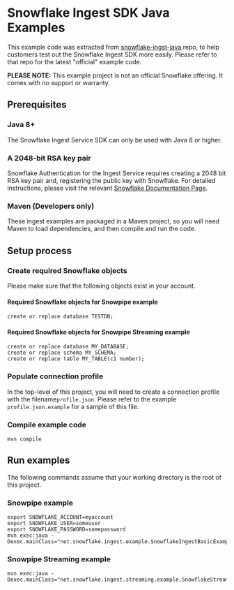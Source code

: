 # Snowflake Ingest SDK Java Examples
This example code was extracted from [snowflake-ingst-java
](https://github.com/snowflakedb/snowflake-ingest-java) repo, to help customers test out the Snowflake Ingest SDK more easily. Please refer to that repo for the latest "official" example code.   

**PLEASE NOTE:** This example project is not an official Snowflake offering. It comes with no support or warranty.



## Prerequisites

### Java 8+

The Snowflake Ingest Service SDK can only be used with Java 8 or higher.

### A 2048-bit RSA key pair

Snowflake Authentication for the Ingest Service requires creating a 2048
bit RSA key pair and, registering the public key with Snowflake. For
detailed instructions, please visit the relevant [Snowflake
Documentation Page](https://docs.snowflake.com/en/user-guide/key-pair-auth.html).

### Maven (Developers only)

These ingest examples are packaged in a Maven project, so you will need Maven to load dependencies, and then compile and
run the code.

## Setup process

 

### Create required Snowflake objects
Please make sure that the following objects exist in your account.
#### Required Snowflake objects for Snowpipe example
```
create or replace database TESTDB;
```

#### Required Snowflake objects for Snowpipe Streaming example

```
create or replace database MY_DATABASE;
create or replace schema MY_SCHEMA;
create or replace table MY_TABLE(c1 number);
```

### Populate connection profile
In the top-level of this project, you will need to create a connection profile with the filename`profile.json`.  Please refer to the example `profile.json.example` for a sample of this file.

### Compile example code

```
mvn compile
```

## Run examples
The following commands assume that your working directory is the root of this project. 

### Snowpipe example

```
export SNOWFLAKE_ACCOUNT=myaccount
export SNOWFLAKE_USER=someuser
export SNOWFLAKE_PASSWORD=somepassword
mvn exec:java -Dexec.mainClass="net.snowflake.ingest.example.SnowflakeIngestBasicExample" 
``` 

### Snowpipe Streaming example

```
mvn exec:java -Dexec.mainClass="net.snowflake.ingest.streaming.example.SnowflakeStreamingIngestExample"
```